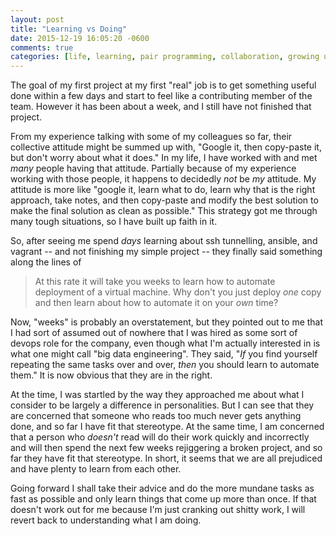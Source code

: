 ```yaml
---
layout: post
title: "Learning vs Doing"
date: 2015-12-19 16:05:20 -0600
comments: true
categories: [life, learning, pair programming, collaboration, growing up, personalities, job]
---
```


The goal of my first project at my first "real" job is to get something useful
done within a few days and start to feel like a contributing member of the
team. However it has been about a week, and I still have not finished that
project.

From my experience talking with some of my colleagues so far, their collective
attitude might be summed up with, "Google it, then copy-paste it, but don't
worry about what it does." In my life, I have worked with and met _many_ people
having that attitude. Partially because of my experience working with those
people, it happens to decidedly _not_ be _my_ attitude. My attitude is more
like "google it, learn what to do, learn why that is the right approach, take
notes, and then copy-paste and modify the best solution to make the final
solution as clean as possible." This strategy got me through many tough
situations, so I have built up faith in it.

So, after seeing me spend _days_ learning about ssh tunnelling, ansible, and
vagrant -- and not finishing my simple project -- they finally said something
along the lines of

> At this rate it will take you weeks to learn how to automate deployment of a
> virtual machine. Why don't you just deploy _one_ copy and then learn about
> how to automate it on your _own_ time?

Now, "weeks" is probably an overstatement, but they pointed out to me that I
had sort of assumed out of nowhere that I was hired as some sort of devops role
for the company, even though what I'm actually interested in is what one might
call "big data engineering". They said, "_If_ you find yourself repeating the
same tasks over and over, _then_ you should learn to automate them." It is now
obvious that they are in the right.

At the time, I was startled by the way they approached me about what I consider
to be largely a difference in personalities. But I can see that they are
concerned that someone who reads too much never gets anything done, and so far
I have fit that stereotype. At the same time, I am concerned that a person who
_doesn't_ read will do their work quickly and incorrectly and will then spend
the next few weeks rejiggering a broken project, and so far they have fit that
stereotype. In short, it seems that we are all prejudiced and have plenty to
learn from each other.

Going forward I shall take their advice and do the more mundane tasks as fast
as possible and only learn things that come up more than once. If that doesn't
work out for me because I'm just cranking out shitty work, I will revert back
to understanding what I am doing.
